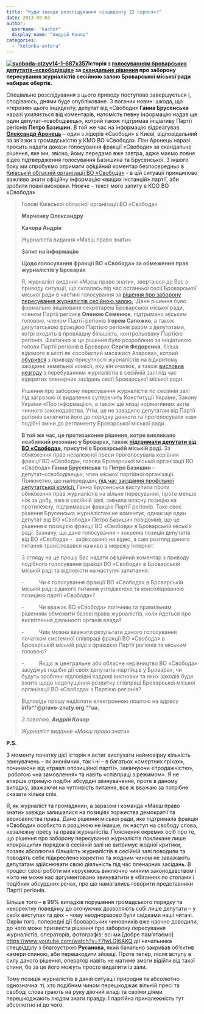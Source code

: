 ```yaml
---
title: "Куди заведе розслідування «інциденту 22 серпня»?"
date: 2013-09-03
author: 
  username: "kachor"
  display_name: "Андрій Качор"
categories: 
  - "kolonka-avtora"
---
```


**[![svoboda-otzyv14-1-687x357](https://mpz.brovary.org/wp-content/uploads/2013/09/svoboda-otzyv14-1-687x357.jpg)](https://mpz.brovary.org/wp-content/uploads/2013/09/svoboda-otzyv14-1-687x357.jpg)Історія з [голосуванням броварських депутатів-«свободівців»](https://mpz.brovary.org/svoboda-razom-z-partiyeyu-regioniv-obmezhili-prava-brovarskih-zhurnalistiv/) за [скандальне рішення](https://docs.brovary.org/p8479/22.08.2013) про заборону пересування журналістів сесійною залою Броварської міської ради набирає обертів.**

Спеціальне розслідування з цього приводу поступово завершується і, сподіваюсь, днями буде опубліковане. З поганих новин: шкода, що «героїня» цього інциденту, депутат від «Свободи» **Ганна Брусенська** наразі ухиляється від коментарів, натомість певну інформацію надав ще один депутат-«свободівець», котрий також підтримав ініціативу Партії регіонів **Петро Базишин.** В той же час на інформацію відреагував [**Олександр Аронець**](https://www.facebook.com/olexandr.aronets?fref=ts) – один з лідерів «Свободи» в Києві, відповідальний за зв’язки з громадськістю у КМО ВО «Свобода». Пан Аронець наразі просить надати докази голосування фракції «Свободи» за скандальне рішення, яке ми, звісно, йому передамо вже завтра, адже маємо повне відео підтвердження голосування Базишина та Брусенської. З іншого боку ми спробуємо отримати офіційний коментар безпосередньо в [Київській обласній організації ВО «Свобода»](https://www.kyiv.svoboda.org.ua/) - в цій ситуації принципово важливо знати офіційну інформацію «вищих інстанцій» партії, аби зробити повні висновки. Нижче – текст мого запиту в КОО ВО «Свобода» 

> Голові Київської обласної організації ВО «Свобода»
> 
> **Марченку Олександру**
> 
> **Качора Андрія**
> 
> Журналіста видання «Маєш право знати»
> 
> **Запит на інформацію**
> 
> **Щодо голосування фракції ВО «Свобода» за обмеження прав журналістів у Броварах**
> 
> Я, журналіст видання «Маєш право знати», звертаюся до Вас з приводу ситуації, що склалась під час останньої сесії Броварської міської ради в частині голосування за [рішення про заборону пересування журналістів сесійною залою.](https://docs.brovary.org/p8479/22.08.2013)  Дане рішення було формально ініційоване секретарем Броварської міської ради, членом Партії регіонів **Оленою Семенюк**, підтримано міським головою, членом Партії регіонів **Ігорем Сапожко**, а також депутатською фракцією Партією регіонів разом з депутатами, котрі входять в провладну більшість, контрольовану Партією регіонів. Фактично ж це рішення було розроблено за ініціативою голови Партії регіонів в Броварах **Сергія Федоренка**, більш відомого в місті як «особистий масажист Азарова», котрий [обурився](https://mpz.brovary.org/brovarski-deputati-znovu-ne-hochut-v-kameru/) з приводу присутності журналістів на відкритому засіданні земельної комісії, яку він очолює, а також [висловив незгоду](https://mpz.brovary.org/znovu-za-stare-brovarski-deputati-namagalis-zaboroniti-zyomku-sesiyi-miskradi/) з перебуванням журналістів в сесійній залі під час відкритих пленарних засідань сесії Броварської міської ради.
> 
> Рішення про заборону пересування журналістів по сесійній залі під загрозою їх видалення суперечить Конституції України, Закону України «Про інформацію», а також ще низці нормативних актів чинного законодавства. Утім, це не завадило депутатам від Партії регіонів включити його до порядку денного та проголосувати «за» подібні зміни до регламенту Броварської міської ради.
> 
> **В той же час, це протизаконне рішення, котре викликало неабиякий резонанс у Броварах, також [підтримали депутати від ВО «Свобода»](https://mpz.brovary.org/svoboda-razom-z-partiyeyu-regioniv-obmezhili-prava-brovarskih-zhurnalistiv/), присутні в Броварській міській раді.** За обмеження прав незалежної преси проголосувала керівник фракції ВО «Свобода», голова Броварської міської організації ВО «Свобода» **Ганна Брусенська** та **Петро Базишин** – депутат-«свободівець», член міської партійної організації. Прикметно, що напередодні, [під час засідання профільної депутатської комісії,](https://mpz.brovary.org/brovarski-deputati-hochut-zaboroniti-zhurnalistam-peresuvatis-po-zali-pid-chas-sesiy/) Ганна Брусенська виступила проти обмеження прав журналістів на вільне пересування, проте менше ніж за добу, вже в сесійній залі, змінила власну позицію на протилежну, підтримавши фракцію Партії регіонів. Таке своє рішення Брусенська журналістам не коментує, однак ще один депутат від ВО «Свобода» Петро Базишин повідомив, що це рішення є позицією фракції ВО «Свобода» в Броварській міській раді. Зазначу, що дане голосування – зокрема позиція депутатів від ВО «Свобода» -  зафіксовано на відео, а сам розгляд даного питання транслювався наживо в мережу Інтернет.
> 
> З огляду на це прошу Вас надати офіційний коментар з приводу подібного голосування фракції ВО «Свобода» в Броварській міській раді та відповісти на наступні запитання:
> 
> \-          Чи є голосування фракції ВО «Свобода» в Броварській міській раді з даного питання узгодженою та консолідованою позицією партії «Свобода»?
> 
> \-          Чи вважає ВО «Свобода» логічним та правильним рішенням обмежити базові права журналістів, коли йдеться про висвітлення діяльності органів влади?
> 
> \-          Чим можна вважати результати даного голосування початком системної співпраці фракції ВО «Свобода» в Броварській міській раді з фракцією Партії регіонів та міським головою?
> 
> \-          Якщо ж центральне або обласне керівництво ВО «Свобода» засуджує подібні дії своїх депутатів-партійців у Броварах, чи будуть зроблені відповідні кадрові висновки та яких заходів буде вжито щодо недопущення розвитку співпраці Броварської міської організації ВО «Свобода» з Партією регіонів?
> 
> Відповідь прошу надіслати електронною поштою на адресу **info****@****pravo****\-****znaty****.****org****.****ua.**
> 
> _З повагою, **Андрій Качор**_
> 
> _Журналіст видання «Маєш право знати»._   

**P.S.** 

З моменту початку цієї історія я встиг вислухати неймовірну кількість звинувачень – як анонімних, так і ні – в багатьох «смертних гріхах», починаючи від «травлі опозиційної партії», закінчуючи «продажністю»,  роботою «на замовлення» та навіть «співпраці з режимом». Я не вперше отримую подібні абсурдні звинувачення, проте в даному випадку, зважаючи на чутливість питання, все ж вважаю за потрібне сказати кілька слів.

Я, як журналіст та громадянин, а заразом і команда «Маєш право знати» завжди залишалися на позиціях торжества демократії та верховенства права. Дане рішення міської ради, яке підтримала фракція «Свободи» особисто я розцінюю не інакше, як наступ на свободу слова, незалежну пресу та права журналістів. Пояснення окремих осіб про те, що рішення про заборону пересування журналістів покликане лише «покращити» порядок в сесійній залі не витримує жодної критики, позаяк абсолютна більшість журналістів в сесійній залі поводили та поводять себе підкреслено коректно та жодним чином не заважають депутатам здійснювати свою діяльність під час пленарних засідань. В процесі своєї роботи ми керуємось виключно чинним законодавством і ніхто не може нас аргументовано звинуватити в «біганнях по столам» і подібних абсурдних речах, про що намагались говорити представники Партії регіонів.

Більше того – в 99% випадків порушення громадського порядку та некоректну поведінку до оточуючих дозволяють собі лише депутати – у своїх виступах та діях – чому неодноразово були свідками наші читачі. Окрім того, попередні дії броварських чиновників вже наочно доводили, до чого може призвести рішення про заборону пересування журналістів, операторів, фотографів: всі ми [добре пам’ятаємо] https://www.youtube.com/watch?v=77lwLGI6AKQ  дії начальника спецвідділу з благоустрою **Русанова**, який банально закривав об’єктив камери спиною, аби перешкодити зйомці. Проте тепер, після вступу в силу даного рішення, оператор навіть не матиме змоги відійти від такої спини, бо за це його можуть просто видалити із зали.

Тому позиція журналістів в даній ситуації природня та абсолютно однозначна: ті, хто подібним чином перешкоджає вільній пресі та свободі слова грають на руку діючий владі та своїми діями перешкоджають людям знати правду. І партійна приналежність тут абсолютно ні до чого.
